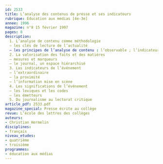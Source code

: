 ```yaml
---
id: 2533
title: L’analyse des contenus de presse et ses indicateurs 
rubrique: Éducation aux médias [4e-3e]
annee: 1996
magazine: n°8 15 février 1997
pages: 8
description: 
  1. L’analyse de contenu comme méthodologie
  – les clés de lecture de l’actualité
  – les principes de l’analyse de contenu : l’observable ; l’indicateur ; le systématique
  2. La valorisation des faits et des matières
  – mesures et marqueurs
  – le journal, un espace hiérarchisé
  3. Les indicateurs de l’événement
  – l’extraordinaire
  – la proximité
  – l’information mise en scène
  4. Les significations de l’événement
  – les lexiques et les codes
  – les émetteurs
  5. Du journalisme au lectorat critique
article_pdf: 2533.pdf
magazine_special: Presse écrite au collège
revue: L’école des lettres des collèges
auteurs:
- Christian Hermelin
disciplines:
- français
niveau_etudes:
- quatrième
- troisième
programmes:
- éducation aux médias
---
```

